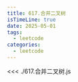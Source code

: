```yaml
---
title: 617.合并二叉树
isTimeLine: true
date: 2025-05-01
tags:
  - leetcode
categories:
  - leetcode
---
```


<<< ./617.合并二叉树.js
